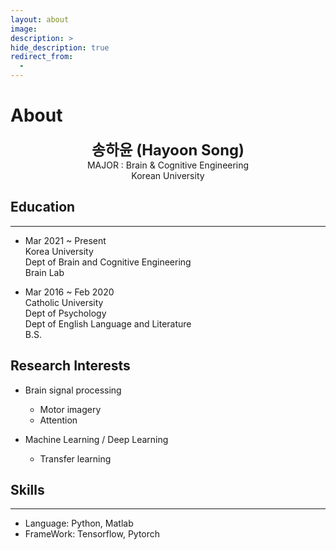 ```yaml
---
layout: about
image:
description: >
hide_description: true
redirect_from:
  -
---
```


# About

<center>
<span style=
"font-size:170%;
font-weight:bold">
송하윤 (Hayoon Song)
</span>
</center>

<center>MAJOR : Brain & Cognitive Engineering</center>

<center>Korean University</center>

## Education
---
* Mar 2021 ~ Present   
Korea University   
Dept of Brain and Cognitive Engineering   
Brain Lab

* Mar 2016 ~ Feb 2020   
Catholic University   
Dept of Psychology   
Dept of English Language and Literature   
B.S.   

## Research Interests
* Brain signal processing
  - Motor imagery
  - Attention

* Machine Learning / Deep Learning
  - Transfer learning

## Skills
---
* Language: Python, Matlab
* FrameWork: Tensorflow, Pytorch